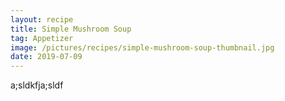 ```yaml
---
layout: recipe
title: Simple Mushroom Soup
tag: Appetizer
image: /pictures/recipes/simple-mushroom-soup-thumbnail.jpg
date: 2019-07-09
---
```


a;sldkfja;sldf